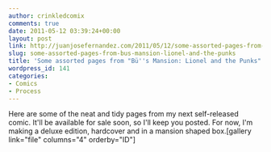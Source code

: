 ```yaml
---
author: crinkledcomix
comments: true
date: 2011-05-12 03:39:24+00:00
layout: post
link: http://juanjosefernandez.com/2011/05/12/some-assorted-pages-from-bus-mansion-lionel-and-the-punks/
slug: some-assorted-pages-from-bus-mansion-lionel-and-the-punks
title: 'Some assorted pages from "Bü''s Mansion: Lionel and the Punks"'
wordpress_id: 141
categories:
- Comics
- Process
---
```


Here are some of the neat and tidy pages from my next self-released comic. It'll be available for sale soon, so I'll keep you posted. For now, I'm making a deluxe edition, hardcover and in a mansion shaped box.[gallery link="file" columns="4" orderby="ID"]
